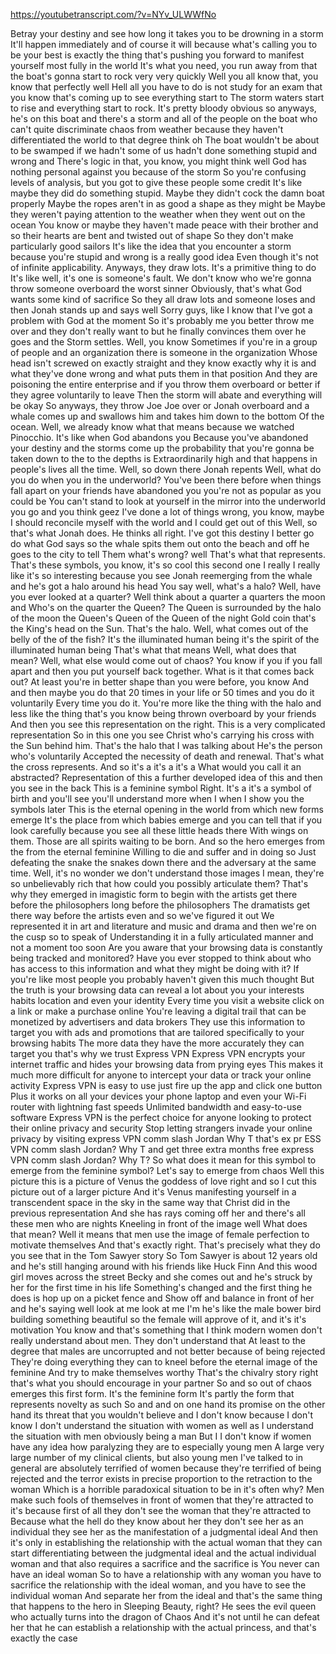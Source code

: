 https://youtubetranscript.com/?v=NYv_ULWWfNo

 Betray your destiny and see how long it takes you to be drowning in a storm It'll happen immediately and of course it will because what's calling you to be your best is exactly the thing that's pushing you forward to manifest yourself most fully in the world It's what you need, you run away from that the boat's gonna start to rock very very quickly Well you all know that, you know that perfectly well Hell all you have to do is not study for an exam that you know that's coming up to see everything start to The storm waters start to rise and everything start to rock. It's pretty bloody obvious so anyways, he's on this boat and there's a storm and all of the people on the boat who can't quite discriminate chaos from weather because they haven't differentiated the world to that degree think oh The boat wouldn't be about to be swamped if we hadn't some of us hadn't done something stupid and wrong and There's logic in that, you know, you might think well God has nothing personal against you because of the storm So you're confusing levels of analysis, but you got to give these people some credit It's like maybe they did do something stupid. Maybe they didn't cock the damn boat properly Maybe the ropes aren't in as good a shape as they might be Maybe they weren't paying attention to the weather when they went out on the ocean You know or maybe they haven't made peace with their brother and so their hearts are bent and twisted out of shape So they don't make particularly good sailors It's like the idea that you encounter a storm because you're stupid and wrong is a really good idea Even though it's not of infinite applicability. Anyways, they draw lots. It's a primitive thing to do It's like well, it's one is someone's fault. We don't know who we're gonna throw someone overboard the worst sinner Obviously, that's what God wants some kind of sacrifice So they all draw lots and someone loses and then Jonah stands up and says well Sorry guys, like I know that I've got a problem with God at the moment So it's probably me you better throw me over and they don't really want to but he finally convinces them over he goes and the Storm settles. Well, you know Sometimes if you're in a group of people and an organization there is someone in the organization Whose head isn't screwed on exactly straight and they know exactly why it is and what they've done wrong and what puts them in that position And they are poisoning the entire enterprise and if you throw them overboard or better if they agree voluntarily to leave Then the storm will abate and everything will be okay So anyways, they throw Joe Joe over or Jonah overboard and a whale comes up and swallows him and takes him down to the bottom Of the ocean. Well, we already know what that means because we watched Pinocchio. It's like when God abandons you Because you've abandoned your destiny and the storms come up the probability that you're gonna be taken down to the to the depths is Extraordinarily high and that happens in people's lives all the time. Well, so down there Jonah repents Well, what do you do when you in the underworld? You've been there before when things fall apart on your friends have abandoned you you're not as popular as you could be You can't stand to look at yourself in the mirror into the underworld you go and you think geez I've done a lot of things wrong, you know, maybe I should reconcile myself with the world and I could get out of this Well, so that's what Jonah does. He thinks all right. I've got this destiny I better go do what God says so the whale spits them out onto the beach and off he goes to the city to tell Them what's wrong? well That's what that represents. That's these symbols, you know, it's so cool this second one I really I really like it's so interesting because you see Jonah reemerging from the whale and he's got a halo around his head You say well, what's a halo? Well, have you ever looked at a quarter? Well think about a quarter a quarters the moon and Who's on the quarter the Queen? The Queen is surrounded by the halo of the moon the Queen's Queen of the Queen of the night Gold coin that's the King's head on the Sun. That's the halo. Well, what comes out of the belly of the of the fish? It's the illuminated human being it's the spirit of the illuminated human being That's what that means Well, what does that mean? Well, what else would come out of chaos? You know if you if you fall apart and then you put yourself back together. What is it that comes back out? At least you're in better shape than you were before, you know And and then maybe you do that 20 times in your life or 50 times and you do it voluntarily Every time you do it. You're more like the thing with the halo and less like the thing that's you know being thrown overboard by your friends And then you see this representation on the right. This is a very complicated representation So in this one you see Christ who's carrying his cross with the Sun behind him. That's the halo that I was talking about He's the person who's voluntarily Accepted the necessity of death and renewal. That's what the cross represents. And so it's a it's a it's a What would you call it an abstracted? Representation of this a further developed idea of this and then you see in the back This is a feminine symbol Right. It's a it's a symbol of birth and you'll see you'll understand more when I when I show you the symbols later This is the eternal opening in the world from which new forms emerge It's the place from which babies emerge and you can tell that if you look carefully because you see all these little heads there With wings on them. Those are all spirits waiting to be born. And so the hero emerges from the from the eternal feminine Willing to die and suffer and in doing so Just defeating the snake the snakes down there and the adversary at the same time. Well, it's no wonder we don't understand those images I mean, they're so unbelievably rich that how could you possibly articulate them? That's why they emerged in imagistic form to begin with the artists get there before the philosophers long before the philosophers The dramatists get there way before the artists even and so we've figured it out We represented it in art and literature and music and drama and then we're on the cusp so to speak of Understanding it in a fully articulated manner and not a moment too soon Are you aware that your browsing data is constantly being tracked and monitored? Have you ever stopped to think about who has access to this information and what they might be doing with it? If you're like most people you probably haven't given this much thought But the truth is your browsing data can reveal a lot about you your interests habits location and even your identity Every time you visit a website click on a link or make a purchase online You're leaving a digital trail that can be monetized by advertisers and data brokers They use this information to target you with ads and promotions that are tailored specifically to your browsing habits The more data they have the more accurately they can target you that's why we trust Express VPN Express VPN encrypts your internet traffic and hides your browsing data from prying eyes This makes it much more difficult for anyone to intercept your data or track your online activity Express VPN is easy to use just fire up the app and click one button Plus it works on all your devices your phone laptop and even your Wi-Fi router with lightning fast speeds Unlimited bandwidth and easy-to-use software Express VPN is the perfect choice for anyone looking to protect their online privacy and security Stop letting strangers invade your online privacy by visiting express VPN comm slash Jordan Why T that's ex pr ESS VPN comm slash Jordan? Why T and get three extra months free express VPN comm slash Jordan? Why T? So what does it mean for this symbol to emerge from the feminine symbol? Let's say to emerge from chaos Well this picture this is a picture of Venus the goddess of love right and so I cut this picture out of a larger picture And it's Venus manifesting yourself in a transcendent space in the sky in the same way that Christ did in the previous representation And she has rays coming off her and there's all these men who are nights Kneeling in front of the image well What does that mean? Well it means that men use the image of female perfection to motivate themselves And that's exactly right. That's precisely what they do you see that in the Tom Sawyer story So Tom Sawyer is about 12 years old and he's still hanging around with his friends like Huck Finn And this wood girl moves across the street Becky and she comes out and he's struck by her for the first time in his life Something's changed and the first thing he does is hop up on a picket fence and Show off and balance in front of her and he's saying well look at me look at me I'm he's like the male bower bird building something beautiful so the female will approve of it, and it's it's motivation You know and that's something that I think modern women don't really understand about men. They don't understand that At least to the degree that males are uncorrupted and not better because of being rejected They're doing everything they can to kneel before the eternal image of the feminine And try to make themselves worthy That's the chivalry story right that's what you should encourage in your partner So and so out of chaos emerges this first form. It's the feminine form It's partly the form that represents novelty as such So and and on one hand its promise on the other hand its threat that you wouldn't believe and I don't know because I don't know I don't understand the situation with women as well as I understand the situation with men obviously being a man But I I don't know if women have any idea how paralyzing they are to especially young men A large very large number of my clinical clients, but also young men I've talked to in general are absolutely terrified of women because they're terrified of being rejected and the terror exists in precise proportion to the retraction to the woman Which is a horrible paradoxical situation to be in it's often why? Men make such fools of themselves in front of women that they're attracted to it's because first of all they don't see the woman that they're attracted to Because what the hell do they know about her they don't see her as an individual they see her as the manifestation of a judgmental ideal And then it's only in establishing the relationship with the actual woman that they can start differentiating between the judgmental ideal and the actual individual woman and that also requires a sacrifice and the sacrifice is You never can have an ideal woman So to have a relationship with any woman you have to sacrifice the relationship with the ideal woman, and you have to see the individual woman And separate her from the ideal and that's the same thing that happens to the hero in Sleeping Beauty, right? He sees the evil queen who actually turns into the dragon of Chaos And it's not until he can defeat her that he can establish a relationship with the actual princess, and that's exactly the case